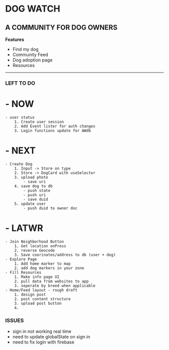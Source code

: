 # DOG WATCH
## A COMMUNITY FOR DOG OWNERS

**Features**
- Find my dog
- Community Feed
- Dog adoption page
- Resources

--------------------------------
### LEFT TO DO 

# - NOW
    - user status 
        1. Create user session
        2. Add Event lister for auth changes
        3. Login functions update for AWdb

# - NEXT

    - Create Dog
        1. Input -> Store on type
        2. Store -> DogCard with useSelector
        3. upload photo 
            - save uri
        4. save dog to db
            - push state
            - push uri
            - save duid  
        5. update user
            - push duid to owner doc

# - LATWR
    - Join Neighborhood Button
        1. Get location onPress
        2. reverse Geocode
        3. Save coorinates/address to db (user + dog)
    - Explore Page
        1. Add home marker to map
        2. add dog markers in your zone
    - Fill Resources 
        1. Make info page UI
        2. pull data from websites to app 
        3. seperate by breed when applicable 
    - Home/Feed layout - rough draft
        1. design post 
        2. post content structure 
        3. upload post button
        4. 


### ISSUES

- sign in not working real time 
- need to update globalState on sign in 
- need to fix login with firebase
